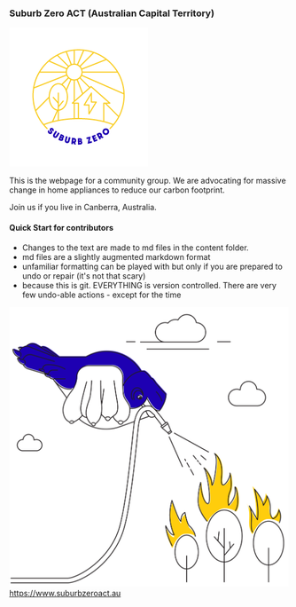 ### Suburb Zero ACT (Australian Capital Territory) 
![logo](https://github.com/Suburbzero/suburbzeroact.github.io/blob/main/images/S0_RGB_01_colour_lo.png?raw=true)

This is the webpage for a community group.
We are advocating for massive change in home appliances to reduce our carbon footprint.

Join us if you live in Canberra, Australia.


#### Quick Start for contributors
* Changes to the text are made to md files in the content folder.
* md files are a slightly augmented  markdown format
* unfamiliar formatting  can be played with but only if you are prepared to undo or  repair (it's not that scary)
* because this is git. EVERYTHING is version controlled. There are very few undo-able actions - except for the time
  
![skywhale](https://github.com/Suburbzero/suburbzeroact.github.io/blob/main/images/S0_web_why_1x1.png?raw=true)
https://www.suburbzeroact.au
